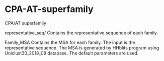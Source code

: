 # CPA-AT-superfamily
CPA/AT superfamily

representative_seq/
Contains the representative sequence of each family.

Family_MSA
Contains the MSA for each family. The input is the representative sequence. The MSA is generated by HHblits program using Uniclust30_2018_08 database. The default parameters are used.

